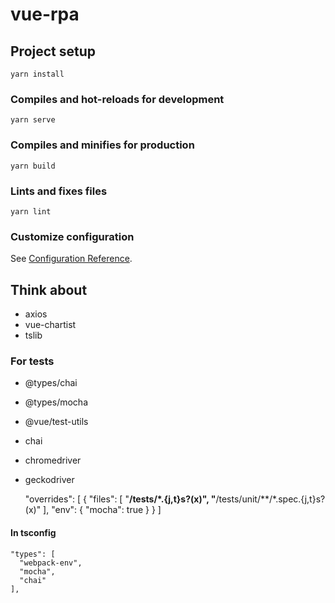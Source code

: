 # vue-rpa

## Project setup
```
yarn install
```

### Compiles and hot-reloads for development
```
yarn serve
```

### Compiles and minifies for production
```
yarn build
```

### Lints and fixes files
```
yarn lint
```

### Customize configuration
See [Configuration Reference](https://cli.vuejs.org/config/).

## Think about

*   axios
*   vue-chartist
*   tslib

### For tests

*   @types/chai
*   @types/mocha
*   @vue/test-utils
*   chai
*   chromedriver
*   geckodriver


    "overrides": [
      {
        "files": [
          "**/__tests__/*.{j,t}s?(x)",
          "**/tests/unit/**/*.spec.{j,t}s?(x)"
        ],
        "env": {
          "mocha": true
        }
      }
    ]

#### In tsconfig

    "types": [
      "webpack-env",
      "mocha",
      "chai"
    ],
